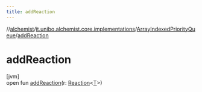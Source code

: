 ```yaml
---
title: addReaction
---
```

//[alchemist](../../../index.html)/[it.unibo.alchemist.core.implementations](../index.html)/[ArrayIndexedPriorityQueue](index.html)/[addReaction](add-reaction.html)



# addReaction



[jvm]\
open fun [addReaction](add-reaction.html)(r: [Reaction](../../it.unibo.alchemist.model.interfaces/-reaction/index.html)<[T](../-engine/index.html)>)




